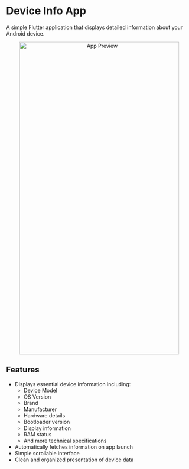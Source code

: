 # Device Info App

A simple Flutter application that displays detailed information about your Android device.

<p align="center"><img src="https://github.com/user-attachments/assets/21ad6b46-3b74-46e7-b188-8e91e6baf899"  alt="App Preview" height="844" width="431.38"/></p>

## Features
- Displays essential device information including:
  - Device Model
  - OS Version
  - Brand
  - Manufacturer
  - Hardware details
  - Bootloader version
  - Display information
  - RAM status
  - And more technical specifications
- Automatically fetches information on app launch
- Simple scrollable interface
- Clean and organized presentation of device data